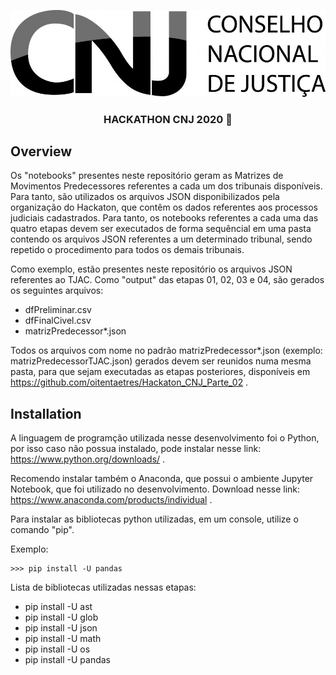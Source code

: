 <p align="center">
  <img src="imagens/logo-cnj.jpg" alt="Unform" />
</p>

<h3 align="center">
  HACKATHON CNJ 2020 🚀
</h3>

## Overview

Os "notebooks" presentes neste repositório geram as Matrizes de Movimentos Predecessores referentes a cada um dos tribunais disponíveis. Para tanto, são utilizados os arquivos JSON disponibilizados pela organização do Hackaton, que contêm os dados referentes aos processos judiciais cadastrados. Para tanto, os notebooks referentes a cada uma das quatro etapas devem ser executados de forma sequêncial em uma pasta contendo os arquivos JSON referentes a um determinado tribunal, sendo repetido o procedimento para todos os demais tribunais.

Como exemplo, estão presentes neste repositório os arquivos JSON referentes ao TJAC. Como "output" das etapas 01, 02, 03 e 04, são gerados os seguintes arquivos:

  - dfPreliminar.csv
  - dfFinalCivel.csv
  - matrizPredecessor*.json
  
Todos os arquivos com nome no padrão matrizPredecessor*.json (exemplo: matrizPredecessorTJAC.json) gerados devem ser reunidos numa mesma pasta, para que sejam executadas as etapas posteriores, disponíveis em https://github.com/oitentaetres/Hackaton_CNJ_Parte_02 .

## Installation

A linguagem de programção utilizada nesse desenvolvimento foi o Python, por isso caso não possua instalado, pode instalar nesse link: https://www.python.org/downloads/ .

Recomendo instalar também o Anaconda, que possui o ambiente Jupyter Notebook, que foi utilizado no desenvolvimento. Download nesse link: https://www.anaconda.com/products/individual .

Para instalar as bibliotecas python utilizadas, em um console, utilize o comando "pip".

Exemplo:

```
>>> pip install -U pandas
```

Lista de bibliotecas utilizadas nessas etapas:

  - pip install -U ast
  - pip install -U glob
  - pip install -U json
  - pip install -U math
  - pip install -U os
  - pip install -U pandas
  
  

